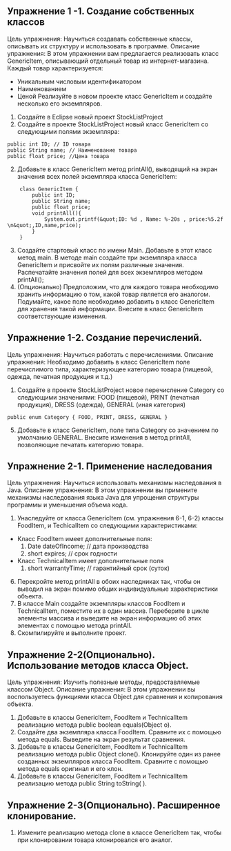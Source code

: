 ## Упражнение 1 -1. Создание собственных классов ##
Цель упражнения: Научиться создавать собственные классы, описывать их структуру и использовать в
программе.
Описание упражнения: В этом упражнении вам предлагается реализовать класс GenericItem,
описывающий отдельный товар из интернет-магазина. Каждый товар характеризуется:
-  Уникальным числовым идентификатором
-  Наименованием
-  Ценой
Реализуйте в новом проекте класс GenericItem и создайте несколько его экземпляров.
1) Создайте в Eclipse новый проект StockListProject
2) Создайте в проекте StockListProject новый класс GenericItem со следующими полями
экземпляра:
```
public int ID; // ID товара
public String name; // Наименование товара
public float price; //Цена товара
```
2) Добавьте в класс GenericItem метод printAll(), выводящий на экран значения всех полей
экземпляра класса GenericItem:   
```
    class GenericItem {
        public int ID;
        public String name;
        public float price;
        void printAll(){
            System.out.printf(&quot;ID: %d , Name: %-20s , price:%5.2f \n&quot;,ID,name,price);
        }
    }   
```  
3) Создайте стартовый класс по имени Main. Добавьте в этот класс метод main. В методе main
создайте три экземпляра класса GenericItem и присвойте их полям различные значения.
Распечатайте значения полей для всех экземпляров методом printAll();
4) (Опционально) Предположим, что для каждого товара необходимо хранить информацию о том,
какой товар является его аналогом. Подумайте, какое поле необходимо добавить в класс
GenericItem для хранения такой информации. Внесите в класс GenericItem соответствующие
изменения.

## Упражнение 1-2. Создание перечислений. ##
Цель упражнения: Научиться работать с перечислениями.
Описание упражнения: Необходимо добавить в класс GenericItem поле перечислимого типа,
характеризующее категорию товара (пищевой, одежда, печатная продукция и т.д.)
1) Создайте в проекте StockListProject новое перечисление Category со следующими
значениями: FOOD (пищевой), PRINT (печатная продукция), DRESS (одежда), GENERAL (иная
категория) 
```
public enum Category { FOOD, PRINT, DRESS, GENERAL }
```
5) Добавьте в класс GenericItem, поле типа Category со значением по умолчанию GENERAL.
Внесите изменения в метод printAll, позволяющие печатать категорию товара.

## Упражнение 2-1. Применение наследования ##
Цель упражнения: Научиться использовать механизмы наследования в Java.
Описание упражнения: В этом упражнении вы примените механизмы наследования языка Java для
упрощения структуры программы и уменьшения объема кода.
1) Унаследуйте от класса GenericItem (см. упражнения 6-1, 6-2) классы FoodItem, и
TechicalItem со следующими характеристиками:
* Класс FoodItem имеет дополнительные поля:
    1. Date dateOfIncome; // дата производства
    1. short expires; // срок годности
* Класс TechnicalItem имеет дополнительные поля
    1. short warrantyTime; // гарантийный срок (суток)
6) Перекройте метод printAll в обоих наследниках так, чтобы он выводил на экран помимо общих
индивидуальные характеристики объекта.
7) В классе Main создайте экземпляры классов FoodItem и TechnicalItem, поместите их в один
массив. Переберите в цикле элементы массива и выведите на экран информацию об этих
элементах с помощью метода printAll.
8) Скомпилируйте и выполните проект.

## Упражнение 2-2(Опционально). Использование методов класса Object. ##
Цель упражнения: Изучить полезные методы, предоставляемые классом Object.
Описание упражнения: В этом упражнении вы воспользуетесь функциями класса Object для
сравнения и копирования объекта.
1) Добавьте в классы GenericItem, FoodItem и TechnicalItem реализацию метода
public boolean equals(Object o).
9) Создайте два экземпляра класса FoodItem. Сравните их с помощью метода equals. Выведите на
экран результат сравнения.
10) Добавьте в классы GenericItem, FoodItem и TechnicalItem реализацию метода
public Object clone(). Клонируйте один из ранее созданных экземпляров класса
FoodItem. Сравните с помощью метода equals оригинал и его клон.
11) Добавьте в классы GenericItem, FoodItem и TechnicalItem реализацию метода
public String toString( ).

## Упражнение 2-3(Опционально). Расширенное клонирование. ##
1) Измените реализацию метода clone в классе GenericItem так, чтобы при клонировании товара
клонировался его аналог.
